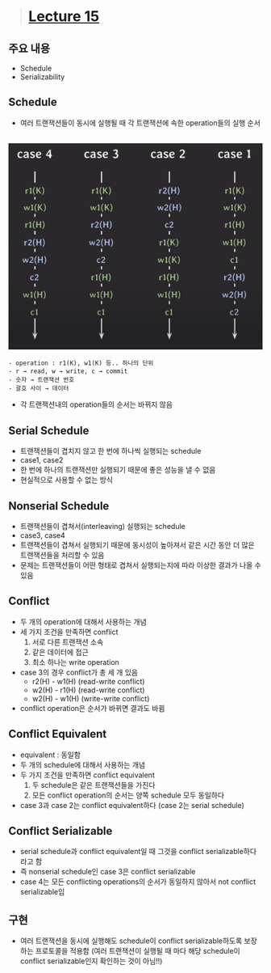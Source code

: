 > # [Lecture 15](https://www.youtube.com/watch?v=DwRN24nWbEc&list=PLcXyemr8ZeoREWGhhZi5FZs6cvymjIBVe&index=15)

## 주요 내용

- Schedule
- Serializability

## Schedule

- 여러 트랜잭션들이 동시에 실행될 때 각 트랜잭션에 속한 operation들의 실행 순서<br><br>
<img src="./img/lecture15-1.png">

    
    - operation : r1(K), w1(K) 등.. 하나의 단위
    - r → read, w → write, c → commit
    - 숫자 → 트랜잭션 번호
    - 괄호 사이 → 데이터
- 각 트랜잭션내의 operation들의 순서는 바뀌지 않음

## Serial Schedule

- 트랜잭션들이 겹치지 않고 한 번에 하나씩 실행되는 schedule
- case1, case2
- 한 번에 하나의 트랜잭션만 실행되기 때문에 좋은 성능을 낼 수 없음
- 현실적으로 사용할 수 없는 방식

## Nonserial Schedule

- 트랜잭션들이 겹쳐서(interleaving) 실행되는 schedule
- case3, case4
- 트랜잭션들이 겹쳐서 실행되기 때문에 동시성이 높아져서 같은 시간 동안 더 많은 트랜잭션들을 처리할 수 있음
- 문제는 트랜잭션들이 어떤 형태로 겹쳐서 실행되는지에 따라 이상한 결과가 나올 수 있음

## Conflict

- 두 개의 operation에 대해서 사용하는 개념
- 세 가지 조건을 만족하면 conflict
    1. 서로 다른 트랜잭션 소속
    2. 같은 데이터에 접근
    3. 최소 하나는 write operation
- case 3의 경우 conflict가 총 세 개 있음
    - r2(H) - w1(H) (read-write conflict)
    - w2(H) - r1(H) (read-write conflict)
    - w2(H) - w1(H) (write-write conflict)
- conflict operation은 순서가 바뀌면 결과도 바뀜

## Conflict Equivalent

- equivalent : 동일함
- 두 개의 schedule에 대해서 사용하는 개념
- 두 가지 조건을 만족하면 conflict equivalent
    1. 두 schedule은 같은 트랜잭션들을 가진다
    2. 모든 conflict operation의 순서는 양쪽 schedule 모두 동일하다
- case 3과 case 2는 conflict equivalent하다 (case 2는 serial schedule)

## Conflict Serializable

- serial schedule과 conflict equivalent일 때 그것을 conflict serializable하다 라고 함
- 즉 nonserial schedule인 case 3은 conflict serializable
- case 4는 모든 conflicting operations의 순서가 동일하지 않아서 not conflict serializable임

## 구현

- 여러 트랜잭션을 동시에 실행해도 schedule이 conflict serializable하도록 보장하는 프로토콜을 적용함
(여러 트랜잭션이 실행될 때 마다 해당 schedule이 conflict serializable인지 확인하는 것이 아님!!)
